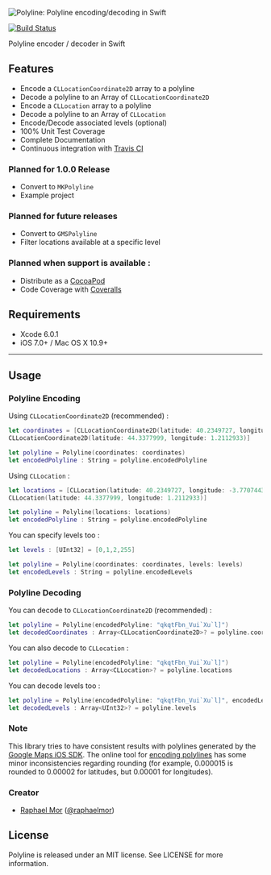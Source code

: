 ![Polyline: Polyline encoding/decoding in Swift](https://raw.githubusercontent.com/raphaelmor/Polyline/assets/polyline.png)

[![Build Status](https://travis-ci.org/raphaelmor/Polyline.svg?branch=master)](https://travis-ci.org/raphaelmor/Polyline)

Polyline encoder / decoder in Swift

## Features

- Encode a `CLLocationCoordinate2D` array to a polyline
- Decode a polyline to an Array of `CLLocationCoordinate2D`
- Encode a `CLLocation` array to a polyline
- Decode a polyline to an Array of `CLLocation`
- Encode/Decode associated levels (optional)
- 100% Unit Test Coverage
- Complete Documentation
- Continuous integration with [Travis CI](http://travis-ci.org)

### Planned for 1.0.0 Release

- Convert to `MKPolyline`
- Example project

### Planned for future releases 

- Convert to `GMSPolyline`
- Filter locations available at a specific level

### Planned when support is available :

- Distribute as a [CocoaPod](http://cocoapods.org)
- Code Coverage with [Coveralls](https://coveralls.io)


## Requirements

- Xcode 6.0.1
- iOS 7.0+ / Mac OS X 10.9+

---

## Usage

### Polyline Encoding

Using `CLLocationCoordinate2D` (recommended) :
```swift
let coordinates = [CLLocationCoordinate2D(latitude: 40.2349727, longitude: -3.7707443),
CLLocationCoordinate2D(latitude: 44.3377999, longitude: 1.2112933)]

let polyline = Polyline(coordinates: coordinates)
let encodedPolyline : String = polyline.encodedPolyline
```

Using `CLLocation` :

```swift
let locations = [CLLocation(latitude: 40.2349727, longitude: -3.7707443),
CLLocation(latitude: 44.3377999, longitude: 1.2112933)]

let polyline = Polyline(locations: locations)
let encodedPolyline : String = polyline.encodedPolyline
```

You can specify levels too : 

```swift
let levels : [UInt32] = [0,1,2,255]

let polyline = Polyline(coordinates: coordinates, levels: levels)
let encodedLevels : String = polyline.encodedLevels

```

### Polyline Decoding

You can decode to `CLLocationCoordinate2D` (recommended) :

```swift
let polyline = Polyline(encodedPolyline: "qkqtFbn_Vui`Xu`l]")
let decodedCoordinates : Array<CLLocationCoordinate2D>? = polyline.coordinates
```

You can also decode to `CLLocation` :

```swift
let polyline = Polyline(encodedPolyline: "qkqtFbn_Vui`Xu`l]")
let decodedLocations : Array<CLLocation>? = polyline.locations
```

You can decode levels too :

```swift
let polyline = Polyline(encodedPolyline: "qkqtFbn_Vui`Xu`l]", encodedLevels: "BA")
let decodedLevels : Array<UInt32>? = polyline.levels
```
        
### Note
This library tries to have consistent results with polylines generated by the [Google Maps iOS SDK](https://developers.google.com/maps/documentation/ios/).
The online tool for [encoding polylines](https://developers.google.com/maps/documentation/utilities/polylineutility) has some minor inconsistencies regarding rounding (for example, 0.000015 is rounded to 0.00002 for latitudes, but 0.00001 for longitudes).

### Creator

- [Raphael Mor](http://github.com/raphaelmor) ([@raphaelmor](https://twitter.com/raphaelmor))

## License

Polyline is released under an MIT license. See LICENSE for more information.
